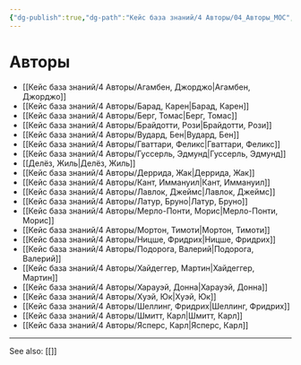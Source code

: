 ```yaml
---
{"dg-publish":true,"dg-path":"Кейс база знаний/4 Авторы/04_Авторы_MOC","permalink":"/kejs-baza-znanij/4-avtory/04-avtory-moc/"}
---
```


# Авторы

- [[Кейс база знаний/4 Авторы/Агамбен, Джорджо\|Агамбен, Джорджо]]
- [[Кейс база знаний/4 Авторы/Барад, Карен\|Барад, Карен]]
- [[Кейс база знаний/4 Авторы/Берг, Томас\|Берг, Томас]]
- [[Кейс база знаний/4 Авторы/Брайдотти, Рози\|Брайдотти, Рози]]
- [[Кейс база знаний/4 Авторы/Вудард, Бен\|Вудард, Бен]]
- [[Кейс база знаний/4 Авторы/Гваттари, Феликс\|Гваттари, Феликс]]
- [[Кейс база знаний/4 Авторы/Гуссерль, Эдмунд\|Гуссерль, Эдмунд]]
- [[Делёз, Жиль\|Делёз, Жиль]]
- [[Кейс база знаний/4 Авторы/Деррида, Жак\|Деррида, Жак]]
- [[Кейс база знаний/4 Авторы/Кант, Иммануил\|Кант, Иммануил]]
- [[Кейс база знаний/4 Авторы/Лавлок, Джеймс\|Лавлок, Джеймс]]
- [[Кейс база знаний/4 Авторы/Латур, Бруно\|Латур, Бруно]]
- [[Кейс база знаний/4 Авторы/Мерло-Понти, Морис\|Мерло-Понти, Морис]]
- [[Кейс база знаний/4 Авторы/Мортон, Тимоти\|Мортон, Тимоти]]
- [[Кейс база знаний/4 Авторы/Ницше, Фридрих\|Ницше, Фридрих]]
- [[Кейс база знаний/4 Авторы/Подорога, Валерий\|Подорога, Валерий]]
- [[Кейс база знаний/4 Авторы/Хайдеггер, Мартин\|Хайдеггер, Мартин]]
- [[Кейс база знаний/4 Авторы/Харауэй, Донна\|Харауэй, Донна]]
- [[Кейс база знаний/4 Авторы/Хуэй, Юк\|Хуэй, Юк]]
- [[Кейс база знаний/4 Авторы/Шеллинг, Фридрих\|Шеллинг, Фридрих]]
- [[Кейс база знаний/4 Авторы/Шмитт, Карл\|Шмитт, Карл]]
- [[Кейс база знаний/4 Авторы/Ясперс, Карл\|Ясперс, Карл]]






---
See also:
[[]]
